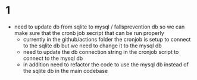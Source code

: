 # 1

- need to update db from sqlite to mysql / fallsprevention db so we can make sure that the cronb job secript that can be run properly 
    - currently in the github/actions folder the cronjob is setup to connect to the sqlite db but we need to change it to the mysql db
    - need to update the db connection string in the cronjob script to connect to the mysql db
    - in addition need to refactor the code to use the mysql db instead of the sqlite db in the main codebase